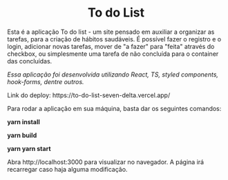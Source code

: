 <h1 align="center">
To do List
</h1>

<p>
Esta é a aplicação To do list - um site pensado em auxiliar a organizar as tarefas, para a criação de hábitos saudáveis.
É possível fazer o registro e o login, adicionar novas tarefas, mover de "a fazer" para "feita" através do checkbox, ou simplesmente uma tarefa de não concluída para o container das concluídas.
</p>

<p><em>
Essa aplicação foi desenvolvida utilizando React, TS, styled components, hook-forms, dentre outros.
</em></p>


<p>
Link do deploy: https://to-do-list-seven-delta.vercel.app/
</p>

<p>
Para rodar a aplicação em sua máquina, basta dar os seguintes comandos:
</p>

<strong>yarn install</strong>

<strong>yarn build</strong>

<strong>yarn yarn start</strong>

Abra http://localhost:3000 para visualizar no navegador.
A página irá recarregar caso haja alguma modificação.
